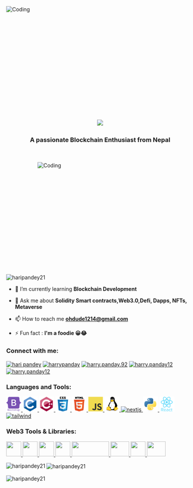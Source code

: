 
<img align="right" alt="Coding" width="2000"  height="300" src="https://dm0qx8t0i9gc9.cloudfront.net/thumbnails/video/TOEwt0C/videoblocks-blockchain-crypto-currency-digital-encryption-network-title-animation_buv3zjlwm_thumbnail-1080_15.png">
<h2 align="center">
  <a href="#">
    <img src="https://readme-typing-svg.herokuapp.com?color=55f89&lines=Hey+there+!!👋;I'm+Hari+Pandey&center=true&size=30" />
  </a>
</h2>
<h3 align="center">A passionate Blockchain Enthusiast from Nepal</h3>
</br></br><img align="right" alt="Coding" width="420"  height="300" src="https://camo.githubusercontent.com/c1dcb74cc1c1835b1d716f5051499a2814c683c806b15f04b0eba492863703e9/68747470733a2f2f63646e2e6472696262626c652e636f6d2f75736572732f3733303730332f73637265656e73686f74732f363538313234332f6176656e746f2e676966">


<p align="left"> <img src="https://komarev.com/ghpvc/?username=haripandey21&label=Profile%20views&color=0e75b6&style=flat" alt="haripandey21" /> </p>

- 🌱 I’m currently learning **Blockchain Development**

- 💬 Ask me about **Solidity Smart contracts,Web3.0,Defi, Dapps, NFTs, Metaverse**

- 📫 How to reach me **ohdude1214@gmail.com**

- ⚡ Fun fact :  **I'm a foodie 😀😂**

<h3 align="left">Connect with me:</h3>
<p align="left">
<a href="https://linkedin.com/in/hari-pandey-76a688216" target="blank"><img align="center" src="https://raw.githubusercontent.com/rahuldkjain/github-profile-readme-generator/master/src/images/icons/Social/linked-in-alt.svg" alt="hari pandey" height="30" width="40" /></a>
<a href="https://stackoverflow.com/users/19075493/harry-panday" target="blank"><img align="center" src="https://raw.githubusercontent.com/rahuldkjain/github-profile-readme-generator/master/src/images/icons/Social/stack-overflow.svg" alt="harrypanday" height="30" width="40" /></a>
<a href="https://fb.com/harry.panday.92" target="blank"><img align="center" src="https://raw.githubusercontent.com/rahuldkjain/github-profile-readme-generator/master/src/images/icons/Social/facebook.svg" alt="harry.panday.92" height="30" width="40" /></a>
<a href="https://instagram.com/harry.panday12" target="blank"><img align="center" src="https://raw.githubusercontent.com/rahuldkjain/github-profile-readme-generator/master/src/images/icons/Social/instagram.svg" alt="harry.panday12" height="30" width="40" /></a>
<a href="https://www.tiktok.com/@blocks_eater" target="blank"><img align="center" src="https://www.logo.wine/a/logo/TikTok/TikTok-Logo.wine.svg" alt="harry.panday12" height="50" width="80" /></a>
</p>

<h3 align="left">Languages and Tools:</h3>
<p align="left"> <a href="https://getbootstrap.com" target="_blank" rel="noreferrer"> <img src="https://raw.githubusercontent.com/devicons/devicon/master/icons/bootstrap/bootstrap-plain-wordmark.svg" alt="bootstrap" width="40" height="40"/> </a> <a href="https://www.cprogramming.com/" target="_blank" rel="noreferrer"> <img src="https://raw.githubusercontent.com/devicons/devicon/master/icons/c/c-original.svg" alt="c" width="40" height="40"/> </a> <a href="https://www.w3schools.com/cpp/" target="_blank" rel="noreferrer"> <img src="https://raw.githubusercontent.com/devicons/devicon/master/icons/cplusplus/cplusplus-original.svg" alt="cplusplus" width="40" height="40"/> </a> <a href="https://www.w3schools.com/css/" target="_blank" rel="noreferrer"> <img src="https://raw.githubusercontent.com/devicons/devicon/master/icons/css3/css3-original-wordmark.svg" alt="css3" width="40" height="40"/> </a> <a href="https://www.w3.org/html/" target="_blank" rel="noreferrer"> <img src="https://raw.githubusercontent.com/devicons/devicon/master/icons/html5/html5-original-wordmark.svg" alt="html5" width="40" height="40"/> </a> <a href="https://developer.mozilla.org/en-US/docs/Web/JavaScript" target="_blank" rel="noreferrer"> <img src="https://raw.githubusercontent.com/devicons/devicon/master/icons/javascript/javascript-original.svg" alt="javascript" width="40" height="40"/> </a> <a href="https://www.linux.org/" target="_blank" rel="noreferrer"> <img src="https://raw.githubusercontent.com/devicons/devicon/master/icons/linux/linux-original.svg" alt="linux" width="40" height="40"/> </a> <a href="https://nextjs.org/" target="_blank" rel="noreferrer"> <img src="https://cdn.worldvectorlogo.com/logos/nextjs-2.svg" alt="nextjs" width="40" height="40"/> </a> <a href="https://www.python.org" target="_blank" rel="noreferrer"> <img src="https://raw.githubusercontent.com/devicons/devicon/master/icons/python/python-original.svg" alt="python" width="40" height="40"/> </a> <a href="https://reactjs.org/" target="_blank" rel="noreferrer"> <img src="https://raw.githubusercontent.com/devicons/devicon/master/icons/react/react-original-wordmark.svg" alt="react" width="40" height="40"/> </a> <a href="https://tailwindcss.com/" target="_blank" rel="noreferrer"> <img src="https://www.vectorlogo.zone/logos/tailwindcss/tailwindcss-icon.svg" alt="tailwind" width="40" height="40"/> </a> </p>


<h3 align="left">Web3 Tools & Libraries:</h3>
<p align="left">
<a href="https://metamask.io/" target="_blank" rel="noreferrer"> <img src="https://github.com/MetaMask/brand-resources/raw/master/SVG/metamask-fox.svg" width="40" height="40"/> </a>
<a href="https://docs.ethers.io/v5/" target="_blank" rel="noreferrer"> <img src="https://clarusway.com/wp-content/uploads/2022/04/image5.png" width="40" height="40"/> </a>
<a href="https://hardhat.org/" target="_blank" rel="noreferrer"> <img src="https://encrypted-tbn0.gstatic.com/images?q=tbn:ANd9GcRorATuT3iIKZOcvEVkxQSaDpABNtEeqfZeC8Jzcou4i9237nO8xaTDyYDgx40F5fHKDiA&usqp=CAU" width="40" height="40"/> </a>
<a href="https://trufflesuite.com/" target="_blank" rel="noreferrer"> <img src="https://seeklogo.com/images/T/truffle-logo-357454171D-seeklogo.com.png" width="40" height="40"/> </a>
<a href="https://moralis.io/" target="_blank" rel="noreferrer"> <img src="https://moralis.io/wp-content/uploads/2022/05/Moralis-Logo-LightBG-Large.png" width="100" height="40"/> </a>
<a href="https://trufflesuite.com/ganache/" target="_blank" rel="noreferrer"> <img src="https://seeklogo.com/images/G/ganache-logo-9BC4FC62A4-seeklogo.com.png" width="50" height="40"/> </a>
<a href="https://ethereum.org/en/" target="_blank" rel="noreferrer"> <img src="https://upload.wikimedia.org/wikipedia/commons/thumb/6/6f/Ethereum-icon-purple.svg/1200px-Ethereum-icon-purple.svg.png" width="40" height="40"/> </a>
<a href="https://docs.soliditylang.org/en/v0.8.15/" target="_blank" rel="noreferrer"> <img src="https://iconape.com/wp-content/png_logo_vector/solidity.png" width="50" height="40"/> </a>

</p>


<p><img align="left" src="https://github-readme-stats.vercel.app/api/top-langs?username=haripandey21&show_icons=true&locale=en&layout=compact&theme=tokyonight" alt="haripandey21" /></p>
<p>&nbsp;<img align="center" src="https://github-readme-stats.vercel.app/api?username=haripandey21&show_icons=true&locale=en&theme=tokyonight" alt="haripandey21" /></p>
<p><img align="center" src="https://github-readme-streak-stats.herokuapp.com/?user=haripandey21&&theme=tokyonight" alt="haripandey21" /></p>

